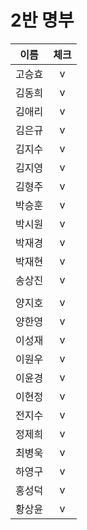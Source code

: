 # 2반 명부

|  이름  | 체크 |
| :----: | :--: |
| 고승효 |  v   |
| 김동희 |  v   |
| 김애리 |  v   |
| 김은규 |  v   |
| 김지수 |  v   |
| 김지영 |  v   |
| 김형주 |  v   |
| 박승훈 |  v   |
| 박시원 |  v   |
| 박재경 |  v   |
| 박재현 |  v   |
| 송상진 |  v   |
|        |      |
| 양지호 |  v   |
| 양한영 |  v   |
| 이성재 |  v   |
| 이원우 |  v   |
| 이윤경 |  v   |
| 이현정 |  v   |
| 전지수 |  v   |
| 정제희 |  v   |
| 최병욱 |  v   |
| 하영구 |  v   |
| 홍성덕 |  v   |
| 황상윤 |  v   |

